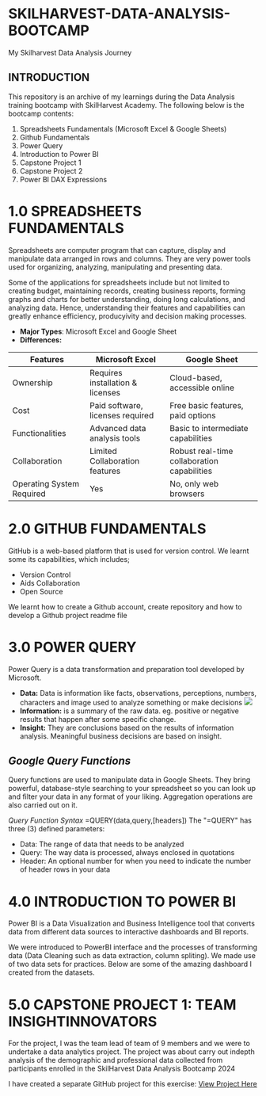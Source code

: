 # SKILHARVEST-DATA-ANALYSIS-BOOTCAMP
My Skilharvest Data Analysis Journey

## INTRODUCTION
This repository is an archive of my learnings during the Data Analysis training bootcamp with SkilHarvest Academy.
The following below is the bootcamp contents:
1. Spreadsheets Fundamentals (Microsoft Excel & Google Sheets)
2. Github Fundamentals
3. Power Query
4. Introduction to Power BI
5. Capstone Project 1
6. Capstone Project 2
7. Power BI DAX Expressions

# 1.0 SPREADSHEETS FUNDAMENTALS
Spreadsheets are computer program that can capture, display and manipulate data arranged in rows and columns. They are very power tools used for organizing, analyzing, manipulating and presenting data.

Some of the applications for spreadsheets include but not limited to creating budget, maintaining records, creating business reports, forming graphs and charts for better understanding, doing long calculations, and analyzing data. Hence, understanding their features and capabilities can greatly enhance efficiency, producyivity and decision making processes.

- **Major Types**: Microsoft Excel and Google Sheet
- **Differences:**

| Features | Microsoft Excel | Google Sheet |
| ---------| ----------------| -------------|
| Ownership | Requires installation & licenses | Cloud-based, accessible online |
| Cost | Paid software, licenses required | Free basic features, paid options |
| Functionalities | Advanced data analysis tools | Basic to intermediate capabilities |
| Collaboration | Limited Collaboration features | Robust real-time collaboration capabilities |
| Operating System Required | Yes | No, only web browsers |

# 2.0 GITHUB FUNDAMENTALS
GitHub is a web-based platform that is used for version control. We learnt some its capabilities, which includes;
- Version Control
- Aids Collaboration
- Open Source

We learnt how to create a Github account, create repository and how to develop a Github project readme file

# 3.0 POWER QUERY
Power Query is a data transformation and preparation tool developed by Microsoft.

- **Data:** Data is information like facts, observations, perceptions, numbers, characters and image used to analyze something or make decisions
![](Data_Workflow.png)
- **Information:** is a summary of the raw data. eg. positive or negative results that happen after some specific change.
- **Insight:** They are conclusions based on the results of information analysis. Meaningful business decisions are based on insight.

## *Google Query Functions*
Query functions are used to manipulate data in Google Sheets. They bring powerful, database-style searching to your spreadsheet so you can look up and filter your data in any format of your liking. Aggregation operations are also carried out on it.

*Query Function Syntax*
=QUERY(data,query,[headers])
The "=QUERY" has three (3) defined parameters:
- Data: The range of data that needs to be analyzed
- Query: The way data is processed, always enclosed in quotations
- Header: An optional number for when you need to indicate the number of header rows in your data



# 4.0 INTRODUCTION TO POWER BI
Power BI is a Data Visualization and Business Intelligence tool that converts data from different data sources to interactive dashboards and BI reports.

We were introduced to PowerBI interface and the processes of transforming data (Data Cleaning such as data extraction, column spliting).
We made use of two data sets for practices. Below are some of the amazing dashboard I created from the datasets.

# 5.0 CAPSTONE PROJECT 1: TEAM INSIGHTINNOVATORS

For the project, I was the team lead of team of 9 members and we were to undertake a data analytics project. The project was about carry out indepth analysis of the demographic and professional data collected from participants enrolled in the SkilHarvest Data Analysis Bootcamp 2024

I have created a separate GitHub project for this exercise: [View Project Here](https://github.com/Omiefa/SkilHarvest-Cohort2-Demography)

